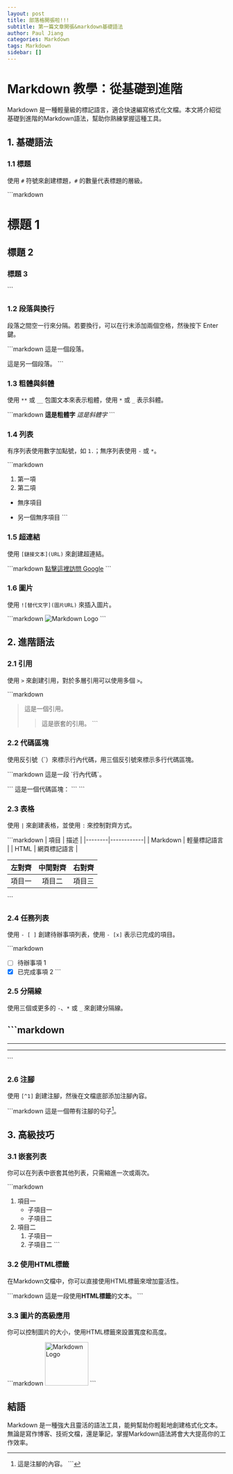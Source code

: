 ```yaml
---
layout: post
title: 部落格開張啦!!!
subtitle: 第一篇文章開張&markdown基礎語法
author: Paul Jiang
categories: Markdown
tags: Markdown
sidebar: []
---
```


# Markdown 教學：從基礎到進階

Markdown 是一種輕量級的標記語言，適合快速編寫格式化文檔。本文將介紹從基礎到進階的Markdown語法，幫助你熟練掌握這種工具。

## 1. 基礎語法

### 1.1 標題
使用 `#` 符號來創建標題，`#` 的數量代表標題的層級。

\`\`\`markdown
# 標題 1
## 標題 2
### 標題 3
\`\`\`

### 1.2 段落與換行
段落之間空一行來分隔。若要換行，可以在行末添加兩個空格，然後按下 Enter 鍵。

\`\`\`markdown
這是一個段落。

這是另一個段落。
\`\`\`

### 1.3 粗體與斜體
使用 `**` 或 `__` 包圍文本來表示粗體，使用 `*` 或 `_` 表示斜體。

\`\`\`markdown
**這是粗體字**
*這是斜體字*
\`\`\`

### 1.4 列表
有序列表使用數字加點號，如 `1.`；無序列表使用 `-` 或 `*`。

\`\`\`markdown
1. 第一項
2. 第二項

- 無序項目
* 另一個無序項目
\`\`\`

### 1.5 超連結
使用 `[鏈接文本](URL)` 來創建超連結。

\`\`\`markdown
[點擊這裡訪問 Google](https://www.google.com)
\`\`\`

### 1.6 圖片
使用 `![替代文字](圖片URL)` 來插入圖片。

\`\`\`markdown
![Markdown Logo](https://markdown-here.com/img/icon256.png)
\`\`\`

## 2. 進階語法

### 2.1 引用
使用 `>` 來創建引用，對於多層引用可以使用多個 `>`。

\`\`\`markdown
> 這是一個引用。
>> 這是嵌套的引用。
\`\`\`

### 2.2 代碼區塊
使用反引號（\`）來標示行內代碼，用三個反引號來標示多行代碼區塊。

\`\`\`markdown
這是一段 \`行內代碼\`。

\`\`\`
這是一個代碼區塊：
\`\`\`
\`\`\`

### 2.3 表格
使用 `|` 來創建表格，並使用 `:` 來控制對齊方式。

\`\`\`markdown
| 項目   | 描述       |
|--------|------------|
| Markdown | 輕量標記語言 |
| HTML     | 網頁標記語言 |

| 左對齊 | 中間對齊 | 右對齊 |
|:-------|:-------:|-------:|
| 項目一 |  項目二  |  項目三 |
\`\`\`

### 2.4 任務列表
使用 `- [ ]` 創建待辦事項列表，使用 `- [x]` 表示已完成的項目。

\`\`\`markdown
- [ ] 待辦事項 1
- [x] 已完成事項 2
\`\`\`

### 2.5 分隔線
使用三個或更多的 `-`、`*` 或 `_` 來創建分隔線。

\`\`\`markdown
---

***

___
\`\`\`

### 2.6 注腳
使用 `[^1]` 創建注腳，然後在文檔底部添加注腳內容。

\`\`\`markdown
這是一個帶有注腳的句子[^1]。

[^1]: 這是注腳的內容。
\`\`\`

## 3. 高級技巧

### 3.1 嵌套列表
你可以在列表中嵌套其他列表，只需縮進一次或兩次。

\`\`\`markdown
1. 項目一
   - 子項目一
   - 子項目二
2. 項目二
   1. 子項目一
   2. 子項目二
\`\`\`

### 3.2 使用HTML標籤
在Markdown文檔中，你可以直接使用HTML標籤來增加靈活性。

\`\`\`markdown
這是一段使用<strong>HTML標籤</strong>的文本。
\`\`\`

### 3.3 圖片的高級應用
你可以控制圖片的大小，使用HTML標籤來設置寬度和高度。

\`\`\`markdown
<img src="https://markdown-here.com/img/icon256.png" alt="Markdown Logo" width="100" height="100">
\`\`\`

## 結語

Markdown 是一種強大且靈活的語法工具，能夠幫助你輕鬆地創建格式化文本。無論是寫作博客、技術文檔，還是筆記，掌握Markdown語法將會大大提高你的工作效率。
